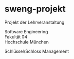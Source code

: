 sweng-projekt
=============

Projekt der Lehrveranstaltung

Software Engineering  
Fakultät 04  
Hochschule München

Schlüssel/Schloss Management